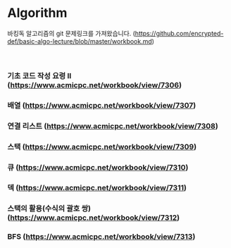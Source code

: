 # Algorithm


바킹독 알고리즘의 git 문제링크를 가져왔습니다.
(https://github.com/encrypted-def/basic-algo-lecture/blob/master/workbook.md)
</br>
</br>
</br>
### 기초 코드 작성 요령 II (https://www.acmicpc.net/workbook/view/7306)
### 배열 (https://www.acmicpc.net/workbook/view/7307)
### 연결 리스트 (https://www.acmicpc.net/workbook/view/7308)
### 스택 (https://www.acmicpc.net/workbook/view/7309)
### 큐 (https://www.acmicpc.net/workbook/view/7310)
### 덱 (https://www.acmicpc.net/workbook/view/7311)
### 스택의 활용(수식의 괄호 쌍) (https://www.acmicpc.net/workbook/view/7312)
### BFS (https://www.acmicpc.net/workbook/view/7313)
